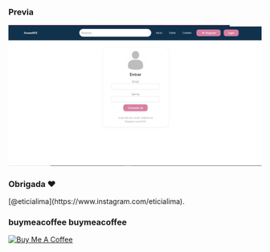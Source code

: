 ### Previa

<img src="git/demo.png?raw=true"/> 
 
### Obrigada ❤️
<p>[@eticialima](https://www.instagram.com/eticialima).</p>

### buymeacoffee buymeacoffee

<a  href="https://www.buymeacoffee.com/leticialima" target="_blank">
    <img  src="https://cdn.buymeacoffee.com/buttons/default-red.png" alt="Buy Me A Coffee" height="40" width="170">
</a>
